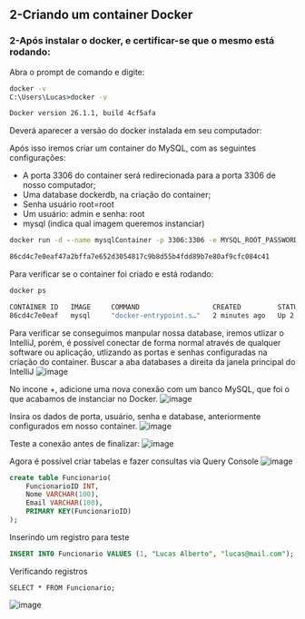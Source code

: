 ## **2-Criando um container Docker**

### **2-Após instalar o docker, e certificar-se que o mesmo está rodando:**

Abra o prompt de comando e digite:
```cmd
docker -v
C:\Users\Lucas>docker -v
```
```cmd
Docker version 26.1.1, build 4cf5afa
````

Deverá aparecer a versão do docker instalada em seu computador:

Após isso iremos criar um container do MySQL, com as seguintes configurações:

- A porta 3306 do container será redirecionada para a porta 3306 de nosso computador;
- Uma database dockerdb, na criação do container;
- Senha usuário root=root
- Um usuário: admin e senha: root
- mysql (indica qual imagem queremos instanciar)

```cmd
docker run -d --name mysqlContainer -p 3306:3306 -e MYSQL_ROOT_PASSWORD=root -e MYSQL_DATABASE=dockerDatabase -e MYSQL_USER=admin -e MYSQL_PASSWORD=root mysql
```
```cmd
86cd4c7e0eaf47a2bffa7e652d3054817c9b8d55b4fdd89b7e80af9cfc084c41
```

Para verificar se o container foi criado e está rodando:
```cmd
docker ps
```
```cmd
CONTAINER ID   IMAGE     COMMAND                  CREATED         STATUS         PORTS                               NAMES
86cd4c7e0eaf   mysql     "docker-entrypoint.s…"   2 minutes ago   Up 2 minutes   0.0.0.0:3306->3306/tcp, 33060/tcp   mysqlContainer
```

Para verificar se conseguimos manpular nossa database, iremos utlizar o IntelliJ, porém, é possível conectar de forma normal através de qualquer software ou aplicação, utlizando as portas e senhas configuradas na criação do container.
Buscar a aba databases a direita da janela principal do IntelliJ
![image](https://github.com/lschlestein/docker/assets/103784532/3c0a59cf-f05a-41d6-80ed-f3c78a15fa3f)

No incone +, adicione uma nova conexão com um banco MySQL, que foi o que acabamos de instanciar no Docker.
![image](https://github.com/lschlestein/docker/assets/103784532/aade848d-a0a7-44bf-b291-83d467792ace)

Insira os dados de porta, usuário, senha e database, anteriormente configurados em nosso container.
![image](https://github.com/lschlestein/docker/assets/103784532/80bbf635-31e8-4534-8cf3-de3a4108a0e9)

Teste a conexão antes de finalizar:
![image](https://github.com/lschlestein/docker/assets/103784532/f7a4e45e-0c1c-4fdb-9694-aad49ccb6146)

Agora é possível criar tabelas e fazer consultas via Query Console
![image](https://github.com/lschlestein/docker/assets/103784532/91be9fb7-1386-4d36-bb0b-a24e67e92ca2)

``` sql
create table Funcionario(
    FuncionarioID INT,
    Nome VARCHAR(100),
    Email VARCHAR(100),
    PRIMARY KEY(FuncionarioID)
);
```
Inserindo um registro para teste
``` sql
INSERT INTO Funcionario VALUES (1, "Lucas Alberto", "lucas@mail.com");
```
Verificando registros
```
SELECT * FROM Funcionario;
```
![image](https://github.com/lschlestein/docker/assets/103784532/9eab77b1-9ffc-43ca-bc23-32e38015fff0)








